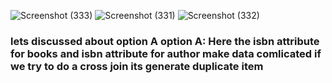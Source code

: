![Screenshot (333)](https://user-images.githubusercontent.com/89120960/204481480-d3b8d251-7e9d-4dce-8ded-5620b3bf0e06.png)
![Screenshot (331)](https://user-images.githubusercontent.com/89120960/204482600-fdb7f002-085b-40ac-8878-502fbdf4c54b.png)
![Screenshot (332)](https://user-images.githubusercontent.com/89120960/204482606-7292d1a6-9326-4173-8850-2fe931d6a833.png)
<h3> lets discussed about option A
  option A: Here the isbn attribute for books and isbn attribute for author make data comlicated if we try to do a cross join
  its generate duplicate item
</h3>
